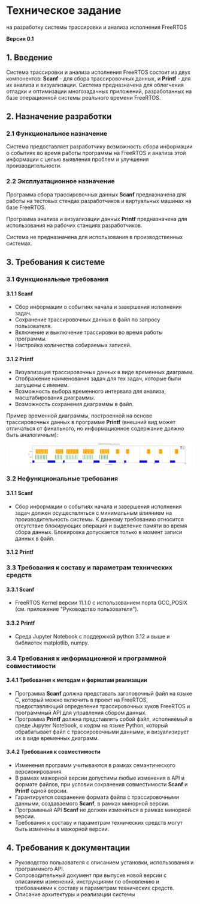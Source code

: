 # Техническое задание

на разработку системы трассировки и анализа исполнения FreeRTOS

**Версия 0.1**

## 1. Введение

Система трассировки и анализа исполнения FreeRTOS состоит из двух компонентов: **Scanf** - для сбора трассировочных данных, и **Printf** - для их анализа и визуализации. Система предназначена для облегчения отладки и оптимизации многозадачных приложений, разработанных на базе операционной системы реального времени FreeRTOS.

## 2. Назначение разработки

### 2.1 Функциональное назначение

Система предоставляет разработчику возможность сбора информации о событиях во время работы программы на FreeRTOS и анализа этой информации с целью выявления проблем и улучшения производительности.

### 2.2 Эксплуатационное назначение

Программа сбора трассировочных данных **Scanf** предназначена для работы на тестовых стендах разработчиков и виртуальных машинах на базе FreeRTOS.

Программа анализа и визуализации данных **Printf** предназначена для использования на рабочих станциях разработчиков.

Система не предназначена для использования в производственных системах.

## 3. Требования к системе

### 3.1 Функциональные требования

#### 3.1.1 Scanf

- Сбор информации о событиях начала и завершения исполнения задач.
- Сохранение трассировочных данных в файл по запросу пользователя.
- Включение и выключение трассировки во время работы программы.
- Настройка количества собираемых записей.

#### 3.1.2 Printf

- Визуализация трассировочных данных в виде временных диаграмм.
- Отображение наименования задач для тех задач, которые были запущены с именем.
- Возможность выбора временного интервала для анализа, масштабирования диаграммы.
- Возможность сохранения диаграммы в файл.

Пример временной диаграммы, построенной на основе трассировочных данных в программе **Printf** (внешний вид может отличаться от финального, но информационное содержание должно быть аналогичным):

![](./diagram.png)

### 3.2 Нефункциональные требования

#### 3.1.1 Scanf

- Сбор информации о событиях начала и завершения исполнения задач должен осуществляться с минимальным влиянием на производительность системы. К данному требованию относится отсутствие блокирующих операций и выделение памяти во время сбора данных. Блокировка допускается только в момент записи данных в файл.

#### 3.1.2 Printf


### 3.3 Требования к составу и параметрам технических средств

#### 3.3.1 Scanf

- FreeRTOS Kernel версии 11.1.0 с использованием порта GCC_POSIX (см. приложение "Руководство пользователя").

#### 3.3.2 Printf

- Среда Jupyter Notebook с поддержкой python 3.12 и выше и библиотек matplotlib, numpy.

### 3.4 Требования к информационной и программной совместимости

#### 3.4.1 Требования к методам и форматам реализации

- Программа **Scanf** должна представать заголовочный файл на языке C, который можно включить в проект на FreeRTOS, предоставляющий определения трассировочных хуков FreeRTOS и программный API для управления сбором данных.
- Программа **Printf** должна представлять собой файл, исполняемый в среде Jupyter Notebook, с кодом на языке Python, который обрабатывает файл с трассировочными данными, и визуализирует их в виде временных диаграмм.

#### 3.4.2 Требования к совместимости

- Изменения программ учитываются в рамках семантического версионирования.
- В рамках мажорной версии допустимы любые изменения в API и формате файлов, при условии сохранения совместимости **Scanf** и **Printf** одной версии.
- Гарантируется сохранение формата файла с трассировочными данными, создаваемого **Scanf**, в рамках минорной версии.
- Программный API **Scanf** не должен изменяться в рамках минорной версии.
- Требования к составу и параметрам технических средств могут быть изменены в мажорной версии.

## 4. Требования к документации

- Руководство пользователя c описанием установки, использования и программного API.
- Сопроводительный документ при выпуске новой версии с описанием изменений, инструкциями по обновлению и требованиями к составу и параметрам технических средств.
- Описание архитектуры и реализации системы